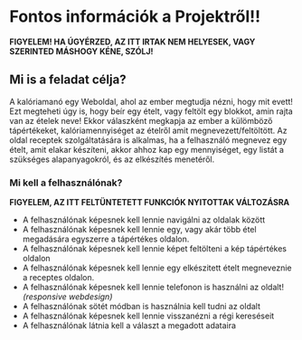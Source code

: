 # Fontos információk a Projektről!!

**FIGYELEM! HA ÚGYÉRZED, AZ ITT IRTAK NEM HELYESEK, VAGY SZERINTED MÁSHOGY KÉNE, SZÓLJ!**

## Mi is a feladat célja?

A kalóriamanó egy Weboldal, ahol az ember megtudja nézni, hogy mit evett! Ezt megteheti úgy is, hogy beír egy ételt, vagy feltölt egy blokkot, amin rajta van az ételek neve! Ekkor válaszként megkapja az ember a külömböző tápértékeket, kalóriamennyiséget az ételről amit megnevezett/feltöltött. Az oldal receptek szolgáltatására is alkalmas, ha a felhasználó megnevez egy ételt, amit elakar készíteni, akkor ahhoz kap egy mennyiséget, egy listát a szükséges alapanyagokról, és az elkészítés menetéről.

### Mi kell a felhasználónak?

**FIGYELEM, AZ ITT FELTÜNTETETT FUNKCIÓK NYITOTTAK VÁLTOZÁSRA**

- A felhasználónak képesnek kell lennie navigálni az oldalak között
- A felhasználónak képesnek kell lennie egy, vagy akár több étel megadására egyszerre a tápértékes oldalon.
- A felhasználónak képesnek kell lennie képet feltölteni a kép tápértékes oldalon
- A felhasználónak képesnek kell lennie egy elkészitett ételt megneveznie a receptes oldalon.
- A felhasználónak képesnek kell lennie telefonon is használni az oldalt! _(responsive webdesign)_
- A felhasználónak sötét módban is használnia kell tudni az oldalt
- A felhasználónak képesnek kell lennie visszanézni a régi kereséseit
- A felhasználónak látnia kell a választ a megadott adataira
